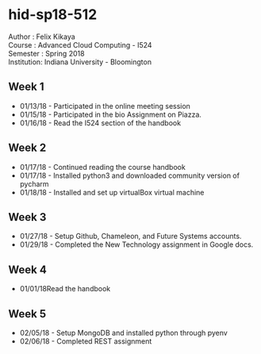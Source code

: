 # hid-sp18-512

Author : Felix Kikaya <br/>
Course : Advanced Cloud Computing - I524 <br/>
Semester : Spring 2018 <br/>
Institution: Indiana University - Bloomington
			
## Week 1

- 01/13/18 - Participated in the online meeting session
- 01/15/18 - Participated in the bio Assignment on Piazza.
- 01/16/18 - Read the I524 section of the handbook

## Week 2
- 01/17/18 - Continued reading the course handbook
- 01/17/18 - Installed python3 and downloaded community version of pycharm
- 01/18/18 - Installed and set up virtualBox virtual machine

## Week 3
- 01/27/18 - Setup Github, Chameleon, and Future Systems accounts.
- 01/29/18 - Completed the New Technology assignment in Google docs.

## Week 4
- 01/01/18Read the handbook

## Week 5
- 02/05/18 - Setup MongoDB and installed python through pyenv
- 02/06/18 - Completed REST assignment
